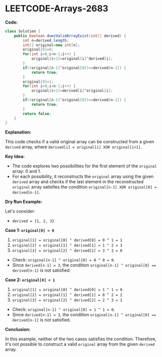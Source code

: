 # LEETCODE-Arrays-2683
**Code:**

```java
class Solution {
    public boolean doesValidArrayExist(int[] derived) {
        int n=derived.length;
        int[] original=new int[n];
        original[0]=0;
        for(int i=0;i<n-1;i++) {
            original[i+1]=original[i]^derived[i];
        }
        if((original[n-1]^original[0])==derived[n-1]) {
            return true;
        }
        original[0]=1;
        for(int i=0;i<n-1;i++) {
            original[i+1]=derived[i]^original[i];
        }
        if((original[n-1]^original[0])==derived[n-1]) {
            return true;
        }
        return false;
    }
}
```

**Explanation:**

This code checks if a valid original array can be constructed from a given `derived` array, where `derived[i] = original[i] XOR original[i+1]`.

**Key Idea:**

- The code explores two possibilities for the first element of the `original` array: 0 and 1.
- For each possibility, it reconstructs the `original` array using the given `derived` array and checks if the last element in the reconstructed `original` array satisfies the condition `original[n-1] XOR original[0] = derived[n-1]`.

**Dry Run Example:**

Let's consider:

- `derived = {1, 2, 3}`

**Case 1: `original[0] = 0`**

1. `original[1] = original[0] ^ derived[0] = 0 ^ 1 = 1`
2. `original[2] = original[1] ^ derived[1] = 1 ^ 2 = 3`
3. `original[3] = original[2] ^ derived[2] = 3 ^ 3 = 0`

- Check: `original[n-1] ^ original[0] = 0 ^ 0 = 0`. 
- Since `derived[n-1] = 3`, the condition `original[n-1] ^ original[0] == derived[n-1]` is not satisfied.

**Case 2: `original[0] = 1`**

1. `original[1] = original[0] ^ derived[0] = 1 ^ 1 = 0`
2. `original[2] = original[1] ^ derived[1] = 0 ^ 2 = 2`
3. `original[3] = original[2] ^ derived[2] = 2 ^ 3 = 1`

- Check: `original[n-1] ^ original[0] = 1 ^ 1 = 0`. 
- Since `derived[n-1] = 3`, the condition `original[n-1] ^ original[0] == derived[n-1]` is not satisfied.

**Conclusion:**

In this example, neither of the two cases satisfies the condition. Therefore, it's not possible to construct a valid `original` array from the given `derived` array.
